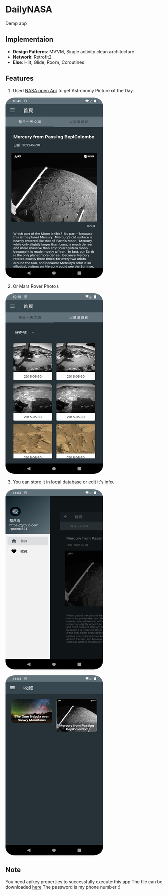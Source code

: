 # DailyNASA
 Demp app

## Implementaion
* **Design Patterns**: MVVM, Single activity clean architecture 
* **Network**: Retrofit2
* **Else**: Hilt, Glide, Room, Coroutines

## Features
1. Used [NASA open Api](https://api.nasa.gov/) to get Astronomy Picture of the Day.

<img src="https://github.com/goomii321/DailyNASA/blob/main/readme/apod.png" width="310" height="570"></a> 

2. Or Mars Rover Photos

<img src="https://github.com/goomii321/DailyNASA/blob/main/readme/rover.png" width="310" height="570"></a> 

3. You can store it in local database or edit it's info.

<img src="https://github.com/goomii321/DailyNASA/blob/main/readme/drawer.png" width="310" height="570"></a> 

<img src="https://github.com/goomii321/DailyNASA/blob/main/readme/favorite.png" width="310" height="570"></a> 

## Note
You need apikey.properties to successfully execute this app
The file can be downloaded [here](https://drive.google.com/drive/folders/1GymhA5kabIFyAJggEf_Uv9Sgduc31I-6?usp=sharing)
The password is my phone number :)
